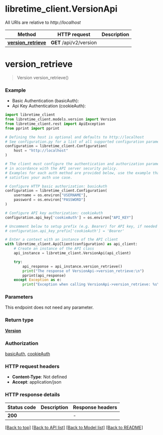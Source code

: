 # libretime_client.VersionApi

All URIs are relative to *http://localhost*

Method | HTTP request | Description
------------- | ------------- | -------------
[**version_retrieve**](VersionApi.md#version_retrieve) | **GET** /api/v2/version | 


# **version_retrieve**
> Version version_retrieve()

### Example

* Basic Authentication (basicAuth):
* Api Key Authentication (cookieAuth):

```python
import libretime_client
from libretime_client.models.version import Version
from libretime_client.rest import ApiException
from pprint import pprint

# Defining the host is optional and defaults to http://localhost
# See configuration.py for a list of all supported configuration parameters.
configuration = libretime_client.Configuration(
    host = "http://localhost"
)

# The client must configure the authentication and authorization parameters
# in accordance with the API server security policy.
# Examples for each auth method are provided below, use the example that
# satisfies your auth use case.

# Configure HTTP basic authorization: basicAuth
configuration = libretime_client.Configuration(
    username = os.environ["USERNAME"],
    password = os.environ["PASSWORD"]
)

# Configure API key authorization: cookieAuth
configuration.api_key['cookieAuth'] = os.environ["API_KEY"]

# Uncomment below to setup prefix (e.g. Bearer) for API key, if needed
# configuration.api_key_prefix['cookieAuth'] = 'Bearer'

# Enter a context with an instance of the API client
with libretime_client.ApiClient(configuration) as api_client:
    # Create an instance of the API class
    api_instance = libretime_client.VersionApi(api_client)

    try:
        api_response = api_instance.version_retrieve()
        print("The response of VersionApi->version_retrieve:\n")
        pprint(api_response)
    except Exception as e:
        print("Exception when calling VersionApi->version_retrieve: %s\n" % e)
```



### Parameters

This endpoint does not need any parameter.

### Return type

[**Version**](Version.md)

### Authorization

[basicAuth](../README.md#basicAuth), [cookieAuth](../README.md#cookieAuth)

### HTTP request headers

 - **Content-Type**: Not defined
 - **Accept**: application/json

### HTTP response details

| Status code | Description | Response headers |
|-------------|-------------|------------------|
**200** |  |  -  |

[[Back to top]](#) [[Back to API list]](../README.md#documentation-for-api-endpoints) [[Back to Model list]](../README.md#documentation-for-models) [[Back to README]](../README.md)

